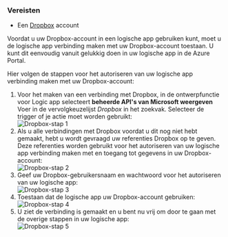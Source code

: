 ### <a name="prerequisites"></a>Vereisten
* Een [Dropbox](https://www.Dropbox.com/) account 

Voordat u uw Dropbox-account in een logische app gebruiken kunt, moet u de logische app verbinding maken met uw Dropbox-account toestaan. U kunt dit eenvoudig vanuit gelukkig doen in uw logische app in de Azure Portal. 

Hier volgen de stappen voor het autoriseren van uw logische app verbinding maken met uw Dropbox-account:

1. Voor het maken van een verbinding met Dropbox, in de ontwerpfunctie voor Logic app selecteert **beheerde API's van Microsoft weergeven** Voer in de vervolgkeuzelijst *Dropbox* in het zoekvak. Selecteer de trigger of je actie moet worden gebruikt:  
   ![Dropbox-stap 1](./media/connectors-create-api-dropbox/dropbox-1.png)
2. Als u alle verbindingen met Dropbox voordat u dit nog niet hebt gemaakt, hebt u wordt gevraagd uw referenties Dropbox op te geven. Deze referenties worden gebruikt voor het autoriseren van uw logische app verbinding maken met en toegang tot gegevens in uw Dropbox-account:  
   ![Dropbox-stap 2](./media/connectors-create-api-dropbox/dropbox-2.png)
3. Geef uw Dropbox-gebruikersnaam en wachtwoord voor het autoriseren van uw logische app:  
   ![Dropbox-stap 3](./media/connectors-create-api-dropbox/dropbox-3.png)   
4. Toestaan dat de logische app uw Dropbox-account gebruiken:  
   ![Dropbox-stap 4](./media/connectors-create-api-dropbox/dropbox-4.png)
5. U ziet de verbinding is gemaakt en u bent nu vrij om door te gaan met de overige stappen in uw logische app:  
   ![Dropbox-stap 5](./media/connectors-create-api-dropbox/dropbox-5.png)   

